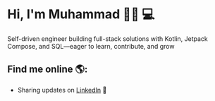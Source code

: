 # Hi, I'm Muhammad 👋🏾 💻

Self-driven engineer building full-stack solutions with Kotlin, Jetpack Compose, and SQL—eager to learn, contribute, and grow 

## Find me online 🌎: <a>

- Sharing updates on <a href="https://www.linkedin.com/in/muhammad-kone/">LinkedIn</a> 💼
